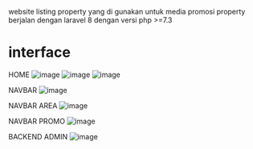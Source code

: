 website listing property yang di gunakan untuk media promosi property
berjalan dengan laravel 8 dengan versi php >=7.3

# interface
HOME
![image](https://github.com/Ajung007/Katalog_listing_property/assets/103097069/fd1be601-4ba0-41e9-abe8-b7a97c847a61)
![image](https://github.com/Ajung007/Katalog_listing_property/assets/103097069/c5030eba-8e2c-4ee7-a3f0-04847b5d7105)
![image](https://github.com/Ajung007/Katalog_listing_property/assets/103097069/58350c3b-f636-40fc-9916-87c4315c273f)

NAVBAR
![image](https://github.com/Ajung007/Katalog_listing_property/assets/103097069/dbf5b3bf-bedd-4fb8-83fc-3513d7c25a4b)

NAVBAR AREA
![image](https://github.com/Ajung007/Katalog_listing_property/assets/103097069/c39ca6f9-bd51-45b5-807f-d3f29838aafc)

NAVBAR PROMO
![image](https://github.com/Ajung007/Katalog_listing_property/assets/103097069/821cdd6c-99bd-4eb4-bb67-07d6563d0a7b)

BACKEND ADMIN
![image](https://github.com/Ajung007/Katalog_listing_property/assets/103097069/296ccbb1-ed51-4e15-966c-5896f6ac5155)






